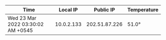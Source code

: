| Time     | Local IP | Public IP | Temperature |
| ----------- | ----------- | ----------- | ----------- |
| Wed 23 Mar 2022 03:30:02 AM +0545      | 10.0.2.133     | 202.51.87.226  | 51.0° |

